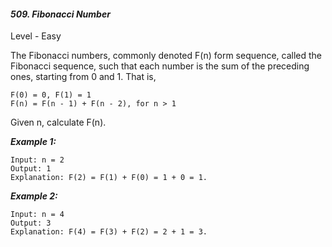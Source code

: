 #### ***509. Fibonacci Number***

Level - Easy

The Fibonacci numbers, commonly denoted F(n) form sequence, called the Fibonacci sequence, such that each number is the sum of the preceding ones, starting from 0 and 1. That is,
```
F(0) = 0, F(1) = 1
F(n) = F(n - 1) + F(n - 2), for n > 1
```

Given n, calculate F(n).

***Example 1:***
```
Input: n = 2
Output: 1
Explanation: F(2) = F(1) + F(0) = 1 + 0 = 1.

```

***Example 2:***
```
Input: n = 4
Output: 3
Explanation: F(4) = F(3) + F(2) = 2 + 1 = 3.

```
